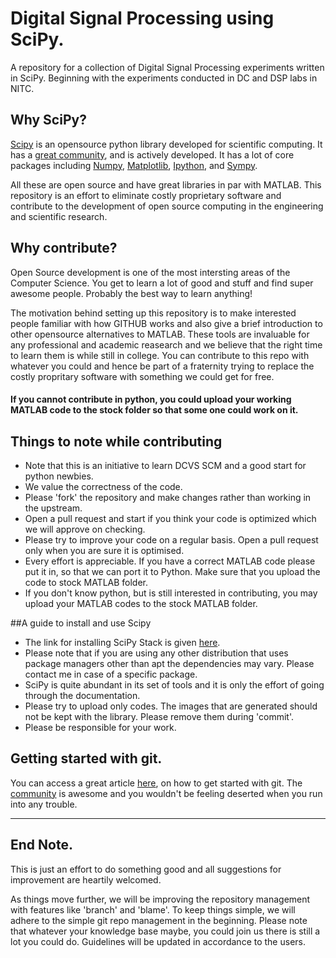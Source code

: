 Digital Signal Processing using SciPy.
==============

A repository for a collection of  Digital Signal Processing experiments written in SciPy. Beginning with the experiments conducted in DC and DSP labs in NITC.

## Why SciPy?

[Scipy](http://www.scipy.org/index.html) is an opensource python library developed for scientific computing. It has a [great community](http://planet.scipy.org/), and is actively developed. It has a lot of core packages including [Numpy](http://www.numpy.org/), [Matplotlib](http://matplotlib.org/), [Ipython](http://ipython.org/), and [Sympy](http://sympy.org/en/index.html). 

All these are open source and have great libraries in par with MATLAB. This repository is an effort to eliminate costly proprietary software and contribute to the development of open source computing in the engineering and scientific research. 

## Why contribute?
Open Source development is one of the most intersting areas of the Computer Science. You get to learn a lot of good and stuff and find super awesome people. Probably the best way to learn anything!

The motivation behind setting up this repository is to make interested people familiar with how GITHUB works and also give a brief introduction to other opensource alternatives to MATLAB. These tools are invaluable for any professional and academic reasearch and we believe that the right time to learn them is while still in college. You can contribute to this repo with whatever you could and hence be part of a fraternity trying to replace the costly propritary software with something we could get for free.

#### If you cannot contribute in python, you could upload your working MATLAB code to the stock folder so that some one could work on it. 


## Things to note while contributing
* Note that this is an initiative to learn DCVS SCM and a good start for python newbies.
* We value the correctness of the code.
* Please 'fork' the repository and make changes rather than working in the upstream.
* Open a pull request and start if you think your code is optimized which we will approve on checking.
* Please try to improve your code on a regular basis. Open a pull request only
when you are sure it is optimised.
* Every effort is appreciable. If you have a correct MATLAB code please put it in, so that we can port it to Python. Make sure that you upload the code to stock MATLAB folder. 
* If you don't know python, but is still interested in contributing, you may upload your MATLAB codes to the stock MATLAB folder. 

##A guide to install and use Scipy
* The link for installing SciPy Stack is given [here](http://www.scipy.org/install.html).
* Please note that if you
are using any other distribution that uses package managers other than apt the dependencies may vary. Please contact me in case of a specific package.
* SciPy is quite abundant in its set of tools and it is only the effort of going
through the documentation.
* Please try to upload only codes. The images that are generated should not be kept with the library. Please remove them during 'commit'.
* Please be responsible for your work. 

## Getting started with git. 
 
You can access a great article [here](http://readwrite.com/2013/09/30/understanding-github-a-journey-for-beginners-part-1), on how to get started with git. The [community](https://help.github.com/) is awesome and you wouldn't be feeling deserted when you run into any trouble.
<hr>

## End Note.
This is just an effort to do something good and all suggestions for improvement are heartily welcomed. 

As things move further, we will be improving the repository management with features like 'branch' and 'blame'. To keep things simple, we will adhere to the simple git repo management in the beginning. Please note that whatever your knowledge base maybe, you could join us there is still a lot you could do. Guidelines will be updated in accordance to the users. 
